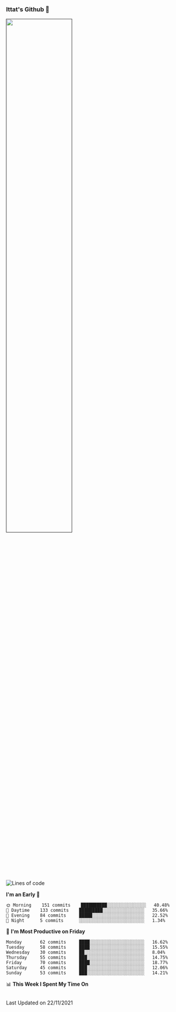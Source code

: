 ### Ittat's Github 👋

<a href="">
  <img align="center" src="https://github-readme-stats.vercel.app/api?username=ittat&hide_border=true&show_icons=true&count_private=true&theme=graywhite"  width="60%"/>
</a>


<!--START_SECTION:waka-->
![Lines of code](https://img.shields.io/badge/From%20Hello%20World%20I%27ve%20Written-610154%20lines%20of%20code-blue)

**I'm an Early 🐤** 

```text
🌞 Morning    151 commits    ██████████░░░░░░░░░░░░░░░   40.48% 
🌆 Daytime    133 commits    █████████░░░░░░░░░░░░░░░░   35.66% 
🌃 Evening    84 commits     █████░░░░░░░░░░░░░░░░░░░░   22.52% 
🌙 Night      5 commits      ░░░░░░░░░░░░░░░░░░░░░░░░░   1.34%

```
📅 **I'm Most Productive on Friday** 

```text
Monday       62 commits     ████░░░░░░░░░░░░░░░░░░░░░   16.62% 
Tuesday      58 commits     ████░░░░░░░░░░░░░░░░░░░░░   15.55% 
Wednesday    30 commits     ██░░░░░░░░░░░░░░░░░░░░░░░   8.04% 
Thursday     55 commits     ███░░░░░░░░░░░░░░░░░░░░░░   14.75% 
Friday       70 commits     ████░░░░░░░░░░░░░░░░░░░░░   18.77% 
Saturday     45 commits     ███░░░░░░░░░░░░░░░░░░░░░░   12.06% 
Sunday       53 commits     ███░░░░░░░░░░░░░░░░░░░░░░   14.21%

```


📊 **This Week I Spent My Time On** 

```text
```


 Last Updated on 22/11/2021
<!--END_SECTION:waka-->



<!--
**ittat/ittat** is a ✨ _special_ ✨ repository because its `README.md` (this file) appears on your GitHub profile.

Here are some ideas to get you started:

- 🔭 I’m currently working on ...
- 🌱 I’m currently learning ...
- 👯 I’m looking to collaborate on ...
- 🤔 I’m looking for help with ...
- 💬 Ask me about ...
- 📫 How to reach me: ...
- 😄 Pronouns: ...
- ⚡ Fun fact: ...

    technologies: {
        mobileApp: ["Android App"],
        frontEnd: {
            js: ["Vue", "Nuxt"],
            css: ["materialize", "vuetify", "bootstrap"]
        },
        backEnd: {
            js: ["node", "express", "SuiteScript"],
            python: ["flask"]
        },
        devOps: ["AWS", "Docker🐳", "Route53", "Nginx"],
        databases: ["mongo", "MySql", "sqlite"],
        misc: ["Firebase", "Socket.IO", "selenium", "open-cv", "php", "SuiteApp"]
    },
-->

